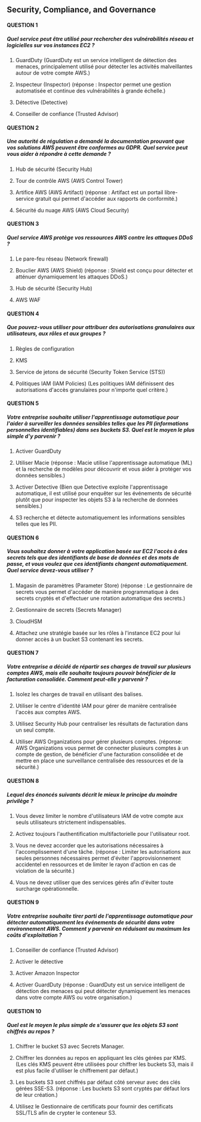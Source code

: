 ## Security, Compliance, and Governance

#### QUESTION 1

##### Quel service peut être utilisé pour rechercher des vulnérabilités réseau et logicielles sur vos instances EC2 ?


1. GuardDuty (GuardDuty est un service intelligent de détection des menaces, principalement utilisé pour détecter les activités malveillantes autour de votre compte AWS.)


2. Inspecteur (Inspector) (réponse : Inspector permet une gestion automatisée et continue des vulnérabilités à grande échelle.)


3. Détective (Detective)


4. Conseiller de confiance (Trusted Advisor)

#### QUESTION 2

##### Une autorité de régulation a demandé la documentation prouvant que vos solutions AWS peuvent être conformes au GDPR. Quel service peut vous aider à répondre à cette demande ?


1. Hub de sécurité (Security Hub)


2. Tour de contrôle AWS (AWS Control Tower)


3. Artifice AWS (AWS Artifact) (réponse : Artifact est un portail libre-service gratuit qui permet d'accéder aux rapports de conformité.)


4. Sécurité du nuage AWS (AWS Cloud Security)

#### QUESTION 3

##### Quel service AWS protège vos ressources AWS contre les attaques DDoS ?


1. Le pare-feu réseau (Network firewall)


2. Bouclier AWS (AWS Shield) (réponse : Shield est conçu pour détecter et atténuer dynamiquement les attaques DDoS.)


3. Hub de sécurité (Security Hub)


4. AWS WAF 

#### QUESTION 4

##### Que pouvez-vous utiliser pour attribuer des autorisations granulaires aux utilisateurs, aux rôles et aux groupes ?


1. Règles de configuration


2. KMS


3. Service de jetons de sécurité (Security Token Service (STS))


4. Politiques IAM (IAM Policies) (Les politiques IAM définissent des autorisations d'accès granulaires pour n'importe quel critère.)

#### QUESTION 5

##### Votre entreprise souhaite utiliser l'apprentissage automatique pour l'aider à surveiller les données sensibles telles que les PII (informations personnelles identifiables) dans ses buckets S3. Quel est le moyen le plus simple d'y parvenir ?


1. Activer GuardDuty


2. Utiliser Macie (réponse : Macie utilise l'apprentissage automatique (ML) et la recherche de modèles pour découvrir et vous aider à protéger vos données sensibles.)


3. Activer Detective (Bien que Detective exploite l'apprentissage automatique, il est utilisé pour enquêter sur les événements de sécurité plutôt que pour inspecter les objets S3 à la recherche de données sensibles.)


4. S3 recherche et détecte automatiquement les informations sensibles telles que les PII.

#### QUESTION 6

##### Vous souhaitez donner à votre application basée sur EC2 l'accès à des secrets tels que des identifiants de base de données et des mots de passe, et vous voulez que ces identifiants changent automatiquement. Quel service devez-vous utiliser ?


1. Magasin de paramètres (Parameter Store) (réponse : Le gestionnaire de secrets vous permet d'accéder de manière programmatique à des secrets cryptés et d'effectuer une rotation automatique des secrets.)


2. Gestionnaire de secrets (Secrets Manager)


3. CloudHSM


4. Attachez une stratégie basée sur les rôles à l'instance EC2 pour lui donner accès à un bucket S3 contenant les secrets.

#### QUESTION 7

##### Votre entreprise a décidé de répartir ses charges de travail sur plusieurs comptes AWS, mais elle souhaite toujours pouvoir bénéficier de la facturation consolidée. Comment peut-elle y parvenir ?


1. Isolez les charges de travail en utilisant des balises.


2. Utiliser le centre d'identité IAM pour gérer de manière centralisée l'accès aux comptes AWS.


3. Utilisez Security Hub pour centraliser les résultats de facturation dans un seul compte.


4. Utiliser AWS Organizations pour gérer plusieurs comptes. (réponse: AWS Organizations vous permet de connecter plusieurs comptes à un compte de gestion, de bénéficier d'une facturation consolidée et de mettre en place une surveillance centralisée des ressources et de la sécurité.)

#### QUESTION 8

##### Lequel des énoncés suivants décrit le mieux le principe du moindre privilège ?


1. Vous devez limiter le nombre d'utilisateurs IAM de votre compte aux seuls utilisateurs strictement indispensables.


2. Activez toujours l'authentification multifactorielle pour l'utilisateur root.


3. Vous ne devez accorder que les autorisations nécessaires à l'accomplissement d'une tâche. (réponse : Limiter les autorisations aux seules personnes nécessaires permet d'éviter l'approvisionnement accidentel en ressources et de limiter le rayon d'action en cas de violation de la sécurité.)


4. Vous ne devez utiliser que des services gérés afin d'éviter toute surcharge opérationnelle.

#### QUESTION 9

##### Votre entreprise souhaite tirer parti de l'apprentissage automatique pour détecter automatiquement les événements de sécurité dans votre environnement AWS. Comment y parvenir en réduisant au maximum les coûts d'exploitation ?


1. Conseiller de confiance (Trusted Advisor)


2. Activer le détective


3. Activer Amazon Inspector


4. Activer GuardDuty (réponse : GuardDuty est un service intelligent de détection des menaces qui peut détecter dynamiquement les menaces dans votre compte AWS ou votre organisation.)

#### QUESTION 10

##### Quel est le moyen le plus simple de s'assurer que les objets S3 sont chiffrés au repos ?


1. Chiffrer le bucket S3 avec Secrets Manager.


2. Chiffrer les données au repos en appliquant les clés gérées par KMS. (Les clés KMS peuvent être utilisées pour chiffrer les buckets S3, mais il est plus facile d'utiliser le chiffrement par défaut.)


3. Les buckets S3 sont chiffrés par défaut côté serveur avec des clés gérées SSE-S3. (réponse : Les buckets S3 sont cryptés par défaut lors de leur création.)


4. Utilisez le Gestionnaire de certificats pour fournir des certificats SSL/TLS afin de crypter le conteneur S3.